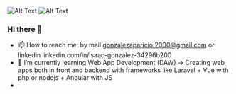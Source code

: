 ![Alt Text](https://media.giphy.com/media/u1WhXLjwgcXpHJBMRM/giphy.gif)
![Alt Text](https://media.giphy.com/media/vFKqnCdLPNOKc/giphy.gif)
### Hi there 👋

- 📫 How to reach me: by mail gonzalezaparicio.2000@gmail.com or linkedin linkedin.com/in/isaac-gonzalez-34296b200
- 🌱 I’m currently learning Web App Development (DAW) -> Creating web apps both in front and backend with frameworks like Laravel + Vue with php or nodejs + Angular with JS
- 

<!--
**Isipisi00/Isipisi00** is a ✨ _special_ ✨ repository because its `README.md` (this file) appears on your GitHub profile.

Here are some ideas to get you started:

- 🔭 I’m currently working on ...
- 🌱 I’m currently learning ...
- 👯 I’m looking to collaborate on ...
- 🤔 I’m looking for help with ...
- 💬 Ask me about ...
- 📫 How to reach me: ...
- 😄 Pronouns: ...
- ⚡ Fun fact: ...
-->

